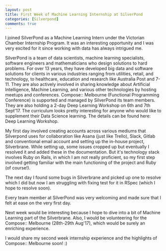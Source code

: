 ```yaml
---
layout: post
title: First Week of Machine Learning Internship at SilverPond
categories: [Silverpond]
comments: true
---
```


I joined SilverPond as a Machine Learning Intern under the Victorian Chamber Internship Program. It was an interesting opportunity and I was very excited for it since working with data has always intrigued me.

SilverPond is a team of data scientists, machine learning specialists, software engineers and mathematicians who design solutions to hard problems. For over 13 years, they have developed big data and software solutions for clients in various industries ranging from utilities, retail, and technology, to healthcare, education and research like Australia Post and 7-11. They are also actively involved in sharing knowledge about Artificial Intelligence, Machine Learning, and various other technologies by hosting meetups and conferences. Compose:: Melbourne (Functional Programming Conference) is supported and managed by SilverPond its team members. They are also holding a 2-day Deep Learning Workshop on 6th and 7th Sept'17. The curriculum looks pretty interesting for anyone who would like to supplement their Data Science learning. The details can be found here: Deep Learning Workshop.

My first day involved creating accounts across various mediums that Silverpond uses for collaboration like Asana (just like Trello), Slack, Gitlab and conventional email account and setting up the in-house project, Silverbrane. While setting up, some issues cropped up but eventually I resolved it and added these in the documentation. But it's technology stack involves Ruby on Rails, in which I am not really proficient, so my first step involved getting familiar with the main functioning of the project and Ruby (of course!).

The next day I found some bugs in Silverbrane and picked up one to resolve which I did but now I am struggling with fixing test for it in RSpec (which I hope to resolve soon).

Every team member at SilverPond was very welcoming and made sure that I felt at ease on the very first day.

Next week would be interesting because I hope to dive into a bit of Machine Learning part of the Silverbrane. Also, I would be volunteering for the Compose:: Melbourne (28th-29th Aug'17), which would be surely an enriching experience.

I would share my second week internship experience and the highlights of Compose:: Melbourne soon! :)